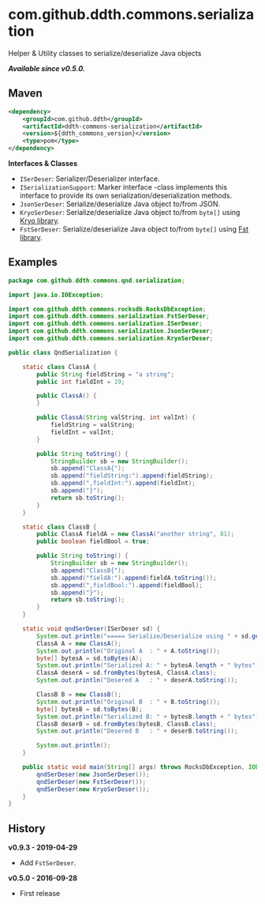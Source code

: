 # com.github.ddth.commons.serialization

Helper & Utility classes to serialize/deserialize Java objects

_**Available since v0.5.0.**_

## Maven

```xml
<dependency>
    <groupId>com.github.ddth</groupId>
    <artifactId>ddth-commons-serialization</artifactId>
    <version>${ddth_commons_version}</version>
    <type>pom</type>
</dependency>
```

**Interfaces & Classes**

- `ISerDeser`: Serializer/Deserializer interface.
- `ISerializationSupport`: Marker interface -class implements this interface to provide its own serialization/deserialization methods.
- `JsonSerDeser`: Serialize/deserialize Java object to/from JSON.
- `KryoSerDeser`: Serialize/deserialize Java object to/from `byte[]` using [Kryo library](https://github.com/EsotericSoftware/kryo).
- `FstSerDeser`: Serialize/deserialize Java object to/from `byte[]` using [Fst library](https://github.com/RuedigerMoeller/fast-serialization).

## Examples

```java
package com.github.ddth.commons.qnd.serialization;

import java.io.IOException;

import com.github.ddth.commons.rocksdb.RocksDbException;
import com.github.ddth.commons.serialization.FstSerDeser;
import com.github.ddth.commons.serialization.ISerDeser;
import com.github.ddth.commons.serialization.JsonSerDeser;
import com.github.ddth.commons.serialization.KryoSerDeser;

public class QndSerialization {

    static class ClassA {
        public String fieldString = "a string";
        public int fieldInt = 19;

        public ClassA() {
        }

        public ClassA(String valString, int valInt) {
            fieldString = valString;
            fieldInt = valInt;
        }

        public String toString() {
            StringBuilder sb = new StringBuilder();
            sb.append("ClassA{");
            sb.append("fieldString:").append(fieldString);
            sb.append(",fieldInt:").append(fieldInt);
            sb.append("}");
            return sb.toString();
        }
    }

    static class ClassB {
        public ClassA fieldA = new ClassA("another string", 81);
        public boolean fieldBool = true;

        public String toString() {
            StringBuilder sb = new StringBuilder();
            sb.append("ClassB{");
            sb.append("fieldA:").append(fieldA.toString());
            sb.append(",fieldBool:").append(fieldBool);
            sb.append("}");
            return sb.toString();
        }
    }

    static void qndSerDeser(ISerDeser sd) {
        System.out.println("===== Serialize/Deserialize using " + sd.getClass());
        ClassA A = new ClassA();
        System.out.println("Original A  : " + A.toString());
        byte[] bytesA = sd.toBytes(A);
        System.out.println("Serialized A: " + bytesA.length + " bytes");
        ClassA deserA = sd.fromBytes(bytesA, ClassA.class);
        System.out.println("Desered A   : " + deserA.toString());

        ClassB B = new ClassB();
        System.out.println("Original B  : " + B.toString());
        byte[] bytesB = sd.toBytes(B);
        System.out.println("Serialized B: " + bytesB.length + " bytes");
        ClassB deserB = sd.fromBytes(bytesB, ClassB.class);
        System.out.println("Desered B   : " + deserB.toString());

        System.out.println();
    }

    public static void main(String[] args) throws RocksDbException, IOException {
        qndSerDeser(new JsonSerDeser());
        qndSerDeser(new FstSerDeser());
        qndSerDeser(new KryoSerDeser());
    }
}
```

## History

**v0.9.3 - 2019-04-29**
- Add `FstSerDeser`.

**v0.5.0 - 2016-09-28**
- First release
